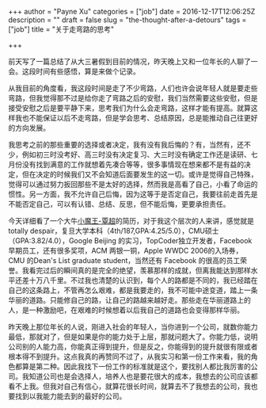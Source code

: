 +++
author = "Payne Xu"
categories = ["job"]
date = 2016-12-17T12:06:25Z
description = ""
draft = false
slug = "the-thought-after-a-detours"
tags = ["job"]
title = "关于走弯路的思考"

+++



前天写了一篇总结了从大三暑假到目前的情况，昨天晚上又和一位年长的人聊了一会。这段时间有些感悟，算是来做个记录。

从我目前的角度看，我这段时间是走了不少弯路，人们也许会说年轻人就是要走些弯路，但我觉得那不过是给你走了弯路之后的安慰，我们当然需要这些安慰，但是接受安慰之后是要平静下来，思考我们为什么会走弯路，这样才能有提高。就算这样我也不能保证以后不走弯路，但是学会思考、总结原因，总是能推动自己往更好的方向发展。

<!--more-->

我思考之前的那些重要的选择或者决定，我有没有我后悔的？有，当然有，还不少，例如初三时没考好、高三时没有决定复习、大三时没有确定工作还是读研、七月份没有找到满意的工作就想着先凑合等等，很多事情现在想来都不是有益的决定，但在决定的时候我们又不会知道后面要发生的这一切。或许是觉得自己特殊，觉得可以通过努力扳回那些不是太好的选择，然而我是高看了自己，小看了命运的惯性。另一方面，我不允许自己后悔，因为这等于是否定自己，我要往前走首先是不能否定自己，可以有认错、总结、反思，但不能后悔，更要承担责任。

今天详细看了一个大牛[小魔王-覃超](https://zhuanlan.zhihu.com/qinchao)的简历，对于我这个层次的人来讲，感觉就是 totally despair，复旦大学本科（4th/187,GPA:4.25/5.0），CMU硕士（GPA:3.82/4.0），Google Beijing 的实习，TopCoder独立开发者，Facebook早期员工，还有很多奖项，ACM 两银一铜，Apple WWDC 2006的入场券，CMU 的Dean's List graduate student，当然还有 Facebook 的很高的员工荣誉。我看完过后的瞬间真的是完全的绝望，羡慕那样的成就，但离我能达到那样水平还差十万八千里。不过我也清楚的认识到，每个人的路都是不同的，我已经踏在自己的这条路上，不管再怎么艰难，都是我要走的，我不可能中途变道，踏上一条华丽的道路。只能修自己的路，让自己的路越来越好走。那些走在华丽道路上的人，是一种激励吧，在艰难的时候想着以后我自己的道路也会变得那样华丽。

昨天晚上那位年长的人说，刚进入社会的年轻人，当你进到一个公司，就数你能力最低，那就对了，但是如果是你的能力处于上层，那就问题大了。你能力低，说明公司别的人能力高，你能真正得到提升，但是反之，你能得到的提升就很有限或者根本得不到提升。这点我真的再赞同不过了，从我实习和第一份工作来看，我的角色都算是第二种。因此我找下一份工作的标准就是这个，要找别人都比我厉害的公司。我知道公司也是会选择人，培养人也是要花很大的成本，我想去的公司应该都看不上我。但我对自己有信心，就算花很长时间，就算去不了我想去的公司，我也要找到以我能力能去到的最好的公司。






